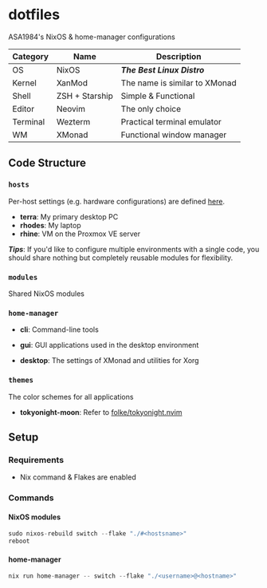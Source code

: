 # dotfiles

ASA1984's NixOS & home-manager configurations

| Category | Name           | Description                   |
| -------- | -------------- | ----------------------------- |
| OS       | NixOS          | **_The Best Linux Distro_**   |
| Kernel   | XanMod         | The name is similar to XMonad |
| Shell    | ZSH + Starship | Simple & Functional           |
| Editor   | Neovim         | The only choice               |
| Terminal | Wezterm        | Practical terminal emulator   |
| WM       | XMonad         | Functional window manager     |

## Code Structure

### `hosts`

Per-host settings (e.g. hardware configurations) are defined [here](https://github.com/asa1984/dotfiles/blob/master/hosts/default.nix).

- **terra**: My primary desktop PC
- **rhodes**: My laptop
- **rhine**: VM on the Proxmox VE server

**_Tips_**: If you'd like to configure multiple environments with a single code, you should share nothing but completely reusable modules for flexibility.

### `modules`

Shared NixOS modules

### `home-manager`

- **cli**: Command-line tools

- **gui**: GUI applications used in the desktop environment

- **desktop**: The settings of XMonad and utilities for Xorg

### `themes`

The color schemes for all applications

- **tokyonight-moon**: Refer to [folke/tokyonight.nvim](https://github.com/folke/tokyonight.nvim)

## Setup

### Requirements

- Nix command & Flakes are enabled

### Commands

#### NixOS modules

```nix
sudo nixos-rebuild switch --flake "./#<hostsname>"
reboot

```

#### home-manager

```nix
nix run home-manager -- switch --flake "./<username>@<hostname>"
```
